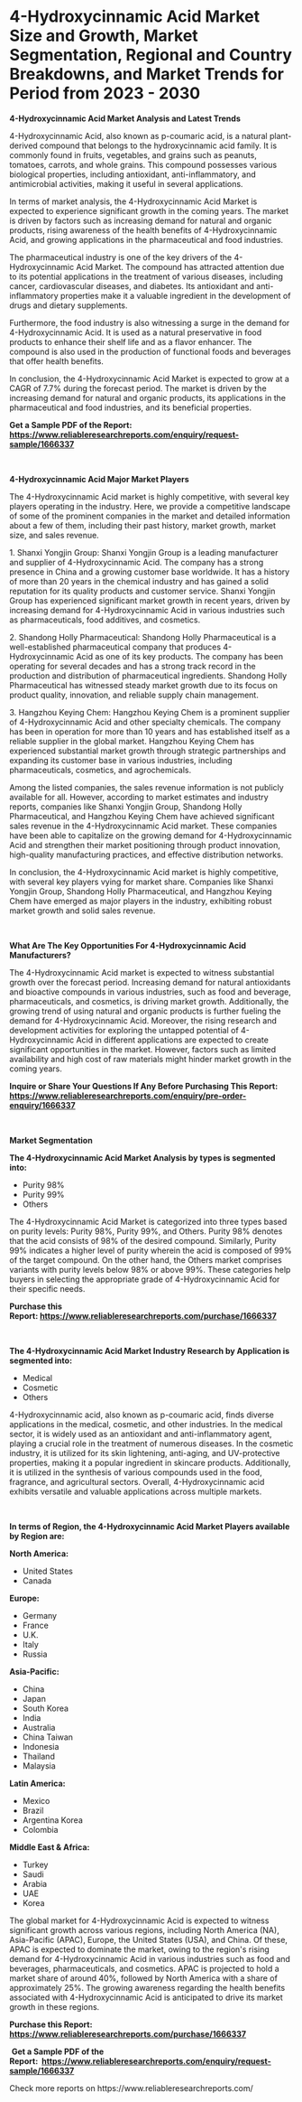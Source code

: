 <p><h1>4-Hydroxycinnamic Acid Market Size and Growth, Market Segmentation, Regional and Country Breakdowns, and Market Trends for Period from 2023 -  2030</h1></p><p><strong>4-Hydroxycinnamic Acid Market Analysis and Latest Trends</strong></p>
<p><p>4-Hydroxycinnamic Acid, also known as p-coumaric acid, is a natural plant-derived compound that belongs to the hydroxycinnamic acid family. It is commonly found in fruits, vegetables, and grains such as peanuts, tomatoes, carrots, and whole grains. This compound possesses various biological properties, including antioxidant, anti-inflammatory, and antimicrobial activities, making it useful in several applications.</p><p>In terms of market analysis, the 4-Hydroxycinnamic Acid Market is expected to experience significant growth in the coming years. The market is driven by factors such as increasing demand for natural and organic products, rising awareness of the health benefits of 4-Hydroxycinnamic Acid, and growing applications in the pharmaceutical and food industries.</p><p>The pharmaceutical industry is one of the key drivers of the 4-Hydroxycinnamic Acid Market. The compound has attracted attention due to its potential applications in the treatment of various diseases, including cancer, cardiovascular diseases, and diabetes. Its antioxidant and anti-inflammatory properties make it a valuable ingredient in the development of drugs and dietary supplements.</p><p>Furthermore, the food industry is also witnessing a surge in the demand for 4-Hydroxycinnamic Acid. It is used as a natural preservative in food products to enhance their shelf life and as a flavor enhancer. The compound is also used in the production of functional foods and beverages that offer health benefits.</p><p>In conclusion, the 4-Hydroxycinnamic Acid Market is expected to grow at a CAGR of 7.7% during the forecast period. The market is driven by the increasing demand for natural and organic products, its applications in the pharmaceutical and food industries, and its beneficial properties.</p></p>
<p><strong>Get a Sample PDF of the Report:&nbsp; <a href="https://www.reliableresearchreports.com/enquiry/request-sample/1666337">https://www.reliableresearchreports.com/enquiry/request-sample/1666337</a></strong></p>
<p>&nbsp;</p>
<p><strong>4-Hydroxycinnamic Acid Major Market Players</strong></p>
<p><p>The 4-Hydroxycinnamic Acid market is highly competitive, with several key players operating in the industry. Here, we provide a competitive landscape of some of the prominent companies in the market and detailed information about a few of them, including their past history, market growth, market size, and sales revenue.</p><p>1. Shanxi Yongjin Group: Shanxi Yongjin Group is a leading manufacturer and supplier of 4-Hydroxycinnamic Acid. The company has a strong presence in China and a growing customer base worldwide. It has a history of more than 20 years in the chemical industry and has gained a solid reputation for its quality products and customer service. Shanxi Yongjin Group has experienced significant market growth in recent years, driven by increasing demand for 4-Hydroxycinnamic Acid in various industries such as pharmaceuticals, food additives, and cosmetics.</p><p>2. Shandong Holly Pharmaceutical: Shandong Holly Pharmaceutical is a well-established pharmaceutical company that produces 4-Hydroxycinnamic Acid as one of its key products. The company has been operating for several decades and has a strong track record in the production and distribution of pharmaceutical ingredients. Shandong Holly Pharmaceutical has witnessed steady market growth due to its focus on product quality, innovation, and reliable supply chain management.</p><p>3. Hangzhou Keying Chem: Hangzhou Keying Chem is a prominent supplier of 4-Hydroxycinnamic Acid and other specialty chemicals. The company has been in operation for more than 10 years and has established itself as a reliable supplier in the global market. Hangzhou Keying Chem has experienced substantial market growth through strategic partnerships and expanding its customer base in various industries, including pharmaceuticals, cosmetics, and agrochemicals.</p><p>Among the listed companies, the sales revenue information is not publicly available for all. However, according to market estimates and industry reports, companies like Shanxi Yongjin Group, Shandong Holly Pharmaceutical, and Hangzhou Keying Chem have achieved significant sales revenue in the 4-Hydroxycinnamic Acid market. These companies have been able to capitalize on the growing demand for 4-Hydroxycinnamic Acid and strengthen their market positioning through product innovation, high-quality manufacturing practices, and effective distribution networks.</p><p>In conclusion, the 4-Hydroxycinnamic Acid market is highly competitive, with several key players vying for market share. Companies like Shanxi Yongjin Group, Shandong Holly Pharmaceutical, and Hangzhou Keying Chem have emerged as major players in the industry, exhibiting robust market growth and solid sales revenue.</p></p>
<p>&nbsp;</p>
<p><strong>What Are The Key Opportunities For 4-Hydroxycinnamic Acid Manufacturers?</strong></p>
<p><p>The 4-Hydroxycinnamic Acid market is expected to witness substantial growth over the forecast period. Increasing demand for natural antioxidants and bioactive compounds in various industries, such as food and beverage, pharmaceuticals, and cosmetics, is driving market growth. Additionally, the growing trend of using natural and organic products is further fueling the demand for 4-Hydroxycinnamic Acid. Moreover, the rising research and development activities for exploring the untapped potential of 4-Hydroxycinnamic Acid in different applications are expected to create significant opportunities in the market. However, factors such as limited availability and high cost of raw materials might hinder market growth in the coming years.</p></p>
<p><strong>Inquire or Share Your Questions If Any Before Purchasing This Report: <a href="https://www.reliableresearchreports.com/enquiry/pre-order-enquiry/1666337">https://www.reliableresearchreports.com/enquiry/pre-order-enquiry/1666337</a></strong></p>
<p>&nbsp;</p>
<p><strong>Market Segmentation</strong></p>
<p><strong>The 4-Hydroxycinnamic Acid Market Analysis by types is segmented into:</strong></p>
<p><ul><li>Purity 98%</li><li>Purity 99%</li><li>Others</li></ul></p>
<p><p>The 4-Hydroxycinnamic Acid Market is categorized into three types based on purity levels: Purity 98%, Purity 99%, and Others. Purity 98% denotes that the acid consists of 98% of the desired compound. Similarly, Purity 99% indicates a higher level of purity wherein the acid is composed of 99% of the target compound. On the other hand, the Others market comprises variants with purity levels below 98% or above 99%. These categories help buyers in selecting the appropriate grade of 4-Hydroxycinnamic Acid for their specific needs.</p></p>
<p><strong>Purchase this Report:&nbsp;<a href="https://www.reliableresearchreports.com/purchase/1666337">https://www.reliableresearchreports.com/purchase/1666337</a></strong></p>
<p>&nbsp;</p>
<p><strong>The 4-Hydroxycinnamic Acid Market Industry Research by Application is segmented into:</strong></p>
<p><ul><li>Medical</li><li>Cosmetic</li><li>Others</li></ul></p>
<p><p>4-Hydroxycinnamic acid, also known as p-coumaric acid, finds diverse applications in the medical, cosmetic, and other industries. In the medical sector, it is widely used as an antioxidant and anti-inflammatory agent, playing a crucial role in the treatment of numerous diseases. In the cosmetic industry, it is utilized for its skin lightening, anti-aging, and UV-protective properties, making it a popular ingredient in skincare products. Additionally, it is utilized in the synthesis of various compounds used in the food, fragrance, and agricultural sectors. Overall, 4-Hydroxycinnamic acid exhibits versatile and valuable applications across multiple markets.</p></p>
<p>&nbsp;</p>
<p><strong>In terms of Region, the 4-Hydroxycinnamic Acid Market Players available by Region are:</strong></p>
<p>
    <p> <strong> North America: </strong>
        <ul>
            <li>United States</li>
            <li>Canada</li>
        </ul>
        </p> 
    <p> <strong> Europe: </strong>
        <ul>
            <li>Germany</li>
            <li>France</li>
            <li>U.K.</li>
            <li>Italy</li>
            <li>Russia</li>
        </ul>
        </p> 
    <p> <strong> Asia-Pacific: </strong>
        <ul>
            <li>China</li>
            <li>Japan</li>
            <li>South Korea</li>
            <li>India</li>
            <li>Australia</li>
            <li>China Taiwan</li>
            <li>Indonesia</li>
            <li>Thailand</li>
            <li>Malaysia</li>
        </ul>
        </p> 
    <p> <strong> Latin America: </strong>
        <ul>
            <li>Mexico</li>
            <li>Brazil</li>
            <li>Argentina Korea</li>
            <li>Colombia</li>
        </ul>
        </p> 
    <p> <strong> Middle East & Africa: </strong>
        <ul>
            <li>Turkey</li>
            <li>Saudi</li>
            <li>Arabia</li>
            <li>UAE</li>
            <li>Korea</li>
        </ul>
    </p>
    </p>
<p><p>The global market for 4-Hydroxycinnamic Acid is expected to witness significant growth across various regions, including North America (NA), Asia-Pacific (APAC), Europe, the United States (USA), and China. Of these, APAC is expected to dominate the market, owing to the region's rising demand for 4-Hydroxycinnamic Acid in various industries such as food and beverages, pharmaceuticals, and cosmetics. APAC is projected to hold a market share of around 40%, followed by North America with a share of approximately 25%. The growing awareness regarding the health benefits associated with 4-Hydroxycinnamic Acid is anticipated to drive its market growth in these regions.</p></p>
<p><strong>Purchase this Report: <a href="https://www.reliableresearchreports.com/purchase/1666337">https://www.reliableresearchreports.com/purchase/1666337</a></strong></p>
<p>&nbsp;<strong>Get a Sample PDF of the Report:&nbsp;&nbsp;<a href="https://www.reliableresearchreports.com/enquiry/request-sample/1666337">https://www.reliableresearchreports.com/enquiry/request-sample/1666337</a></strong></p>
<p><strong></strong></p>
<p>Check more reports on https://www.reliableresearchreports.com/</p>